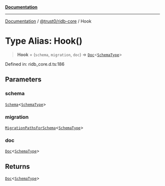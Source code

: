 [**Documentation**](../../../README.md)

***

[Documentation](../../../README.md) / [@trust0/ridb-core](../README.md) / Hook

# Type Alias: Hook()

> **Hook** = (`schema`, `migration`, `doc`) => [`Doc`](Doc.md)\<[`SchemaType`](SchemaType.md)\>

Defined in: ridb\_core.d.ts:186

## Parameters

### schema

[`Schema`](../classes/Schema.md)\<[`SchemaType`](SchemaType.md)\>

### migration

[`MigrationPathsForSchema`](MigrationPathsForSchema.md)\<[`SchemaType`](SchemaType.md)\>

### doc

[`Doc`](Doc.md)\<[`SchemaType`](SchemaType.md)\>

## Returns

[`Doc`](Doc.md)\<[`SchemaType`](SchemaType.md)\>

